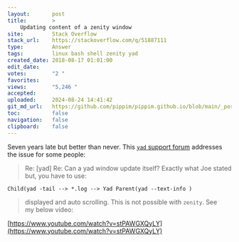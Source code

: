 ```yaml
---
layout:       post
title:        >
    Updating content of a zenity window
site:         Stack Overflow
stack_url:    https://stackoverflow.com/q/51887111
type:         Answer
tags:         linux bash shell zenity yad
created_date: 2018-08-17 01:01:00
edit_date:    
votes:        "2 "
favorites:    
views:        "5,246 "
accepted:     
uploaded:     2024-08-24 14:41:42
git_md_url:   https://github.com/pippim/pippim.github.io/blob/main/_posts/2018/2018-08-17-Updating-content-of-a-zenity-window.md
toc:          false
navigation:   false
clipboard:    false
---
```


Seven years late but better than never. This [`yad` support forum][1] addresses the issue for some people:

> Re: [yad] Re: Can a yad window update itself? Exactly what Joe stated  
> but, you have to use:  

``` 
Child(yad -tail --> *.log --> Yad Parent(yad --text-info )
```

> displayed and auto scrolling. This is not possible with `zenity`. See  
> my below video:  

[https://www.youtube.com/watch?v=stPAWGXQyLY](https://www.youtube.com/watch?v=stPAWGXQyLY)



  [1]: https://groups.google.com/forum/#!topic/yad-common/gLnEIQEMXwg

